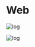 # Web

![log](https://user-images.githubusercontent.com/69097220/91121768-317fe100-e65e-11ea-821d-28a27289ed54.png)











![log](https://user-images.githubusercontent.com/69097220/91121925-950a0e80-e65e-11ea-9752-9b4686f94bf3.png)
